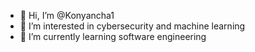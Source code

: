 - 👋 Hi, I’m @Konyancha1
- 👀 I’m interested in cybersecurity and machine learning
- 🌱 I’m currently learning software engineering 


<!---
Konyancha1/Konyancha1 is a ✨ special ✨ repository because its `README.md` (this file) appears on your GitHub profile.
You can click the Preview link to take a look at your changes.
--->
